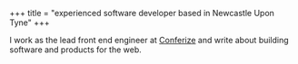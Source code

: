 +++
title = "experienced software developer based in Newcastle Upon Tyne"
+++

I work as the lead front end engineer at [Conferize](https://www.conferize.com)
and write about building software and products for the web.
